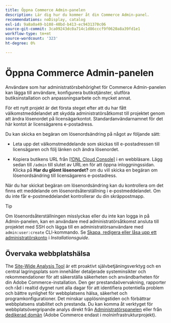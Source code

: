 ```yaml
---
title: Öppna Commerce Admin-panelen
description: Lär dig hur du kommer åt din Commerce Admin-panel.
recommendations: noDisplay, catalog
exl-id: 9a8a0a49-b108-48bd-b413-ec9431370c06
source-git-commit: 3ca09243dc0a714c1d86cccf9f0620a8a39fd1e1
workflow-type: tm+mt
source-wordcount: '323'
ht-degree: 0%

---
```


# Öppna Commerce Admin-panelen

Användare som har administratörsbehörighet för Commerce Admin-panelen kan lägga till användare, konfigurera butikstjänster, slutföra butiksinstallation och anpassningsarbete och mycket annat.

För ett nytt projekt är det första steget efter att du har fått välkomstmeddelandet att skydda administratörsåtkomst till projektet genom att ändra lösenordet på licensägarkontot. Standardanvändarnamnet för det här kontot är licensägarens e-postadress.

Du kan skicka en begäran om lösenordsändring på något av följande sätt:

- Leta upp det välkomstmeddelande som skickas till e-postadressen till licensägaren och följ länken och ändra lösenordet.

- Kopiera butikens URL från [[!DNL Cloud Console]](../cloud-guide/project/overview.md) i en webbläsare. Lägg sedan till `/admin` till slutet av URL:en för att öppna inloggningssidan. Klicka på **Har du glömt lösenordet?** om du vill skicka en begäran om lösenordsändring till licensägarens e-postadress.

När du har skickat begäran om lösenordsändring kan du kontrollera om det finns ett meddelande om lösenordsåterställning i e-postmeddelandet. Om du inte får e-postmeddelandet kontrollerar du din skräppostmapp.

>[!TIP]
>
>Om lösenordsåterställningen misslyckas eller du inte kan logga in på Admin-panelen, kan en användare med administratörsåtkomst ansluta till projektet med SSH och lägga till en administratörsanvändare med `admin:user:create` CLI-kommando. Se [Skapa, redigera eller låsa upp ett administratörskonto](https://experienceleague.adobe.com/docs/commerce-operations/installation-guide/tutorials/admin.html) i _Installationsguide_.

## Övervaka webbplatshälsa

The [Site-Wide Analysis Tool](https://experienceleague.adobe.com/en/docs/commerce-operations/tools/site-wide-analysis-tool/intro) är ett proaktivt självbetjäningsverktyg och en central lagringsplats som innehåller detaljerade systeminsikter och rekommendationer för att säkerställa säkerheten och användbarheten för din Adobe Commerce-installation. Den ger prestandaövervakning, rapporter och råd i realtid dygnet runt alla dagar för att identifiera potentiella problem och bättre synlighet för webbplatsens hälsa, säkerhet och programkonfigurationer. Det minskar upplösningstiden och förbättrar webbplatsens stabilitet och prestanda. Du kan komma åt verktyget för webbplatsövergripande analys direkt från [Administratörspanelen](https://experienceleague.adobe.com/en/docs/commerce-operations/tools/site-wide-analysis-tool/access#option-2-logging-in-to-your-site-wide-analysis-tool-dashboard-from-your-stores-admin-panel) eller från [dedikerad domän](https://experienceleague.adobe.com/en/docs/commerce-operations/tools/site-wide-analysis-tool/access#option-1-logging-in-to-your-site-wide-analysis-tool-dashboard-directly-from-the-site-wide-analysis-tool-domain-for-adobe-commerce-on-cloud-infrastructure-only) (Adobe Commerce endast i molninfrastrukturprojekt).
